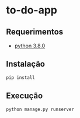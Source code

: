 # to-do-app

## Requerimentos

- [python 3.8.0](https://www.python.org/downloads/release/python-380/)

## Instalação
```bash
pip install
```

## Execução
```bash
python manage.py runserver
```

